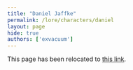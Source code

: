 ```yaml
---
title: "Daniel Jaffke"
permalink: /lore/characters/daniel
layout: page
hide: true
authors: ['exvacuum']
---
```


<html>
<head>
    <script type="text/javascript">
        window.location.replace("../characters#daniel");
    </script>
</head>
<body>
<p>This page has been relocated to <a href="../characters#daniel">this link</a>.</p>
</body>
</html>